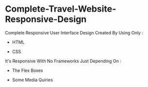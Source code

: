 # Complete-Travel-Website-Responsive-Design

Complete Responsive User Interface Design Created By Using Only :

- HTML

- CSS

It's Responsive With No Frameworks Just Depending On :

- The Flex Boxes

- Some Media Quiries
